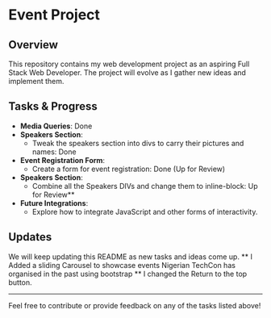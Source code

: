 <!-- Updated the Readme with everything you already wrote. -->
# Event Project

## Overview
This repository contains my web development project as an aspiring Full Stack Web Developer. The project will evolve as I gather new ideas and implement them.

## Tasks & Progress

- **Media Queries**: Done
- **Speakers Section**: 
  - Tweak the speakers section into divs to carry their pictures and names: Done
- **Event Registration Form**: 
  - Create a form for event registration: Done (Up for Review)
- **Speakers Section**:
    - Combine all the Speakers DIVs and change them to inline-block: Up for Review**
- **Future Integrations**: 
  - Explore how to integrate JavaScript and other forms of interactivity.

## Updates
We will keep updating this README as new tasks and ideas come up.
** I Added a sliding Carousel to showcase events Nigerian TechCon has organised in the past using bootstrap
** I changed the Return to the top button.

---

Feel free to contribute or provide feedback on any of the tasks listed above!